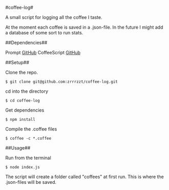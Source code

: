 #coffee-log#

A small script for logging all the coffee I taste.

At the moment each coffee is saved in a .json-file. In the future I might add a database of some sort to run stats.

##Dependencies##

Prompt [GitHub](https://github.com/flatiron/prompt)
CoffeeScript [GitHub](https://github.com/jashkenas/coffee-script)

##Setup##

Clone the repo.

```
$ git clone git@github.com:zrrrzzt/coffee-log.git
```

cd into the directory

```
$ cd coffee-log
```

Get dependencies

```
$ npm install
```

Compile the .coffee files

```
$ coffee -c *.coffee
```

##Usage##

Run from the terminal

```
$ node index.js
```

The script will create a folder called "coffees" at first run.
This is where the .json-files will be saved.




